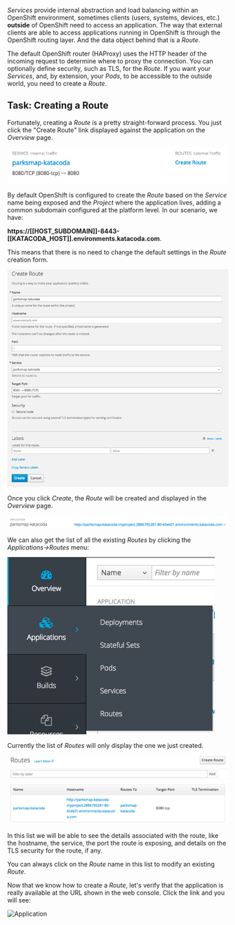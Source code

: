 _Services_ provide internal abstraction and load balancing within an
OpenShift environment, sometimes clients (users, systems, devices, etc.)
**outside** of OpenShift need to access an application. The way that external
clients are able to access applications running in OpenShift is through the
OpenShift routing layer. And the data object behind that is a _Route_.

The default OpenShift router (HAProxy) uses the HTTP header of the incoming
request to determine where to proxy the connection. You can optionally define
security, such as TLS, for the _Route_. If you want your _Services_, and, by
extension, your _Pods_,  to be accessible to the outside world, you need to
create a _Route_.

## Task: Creating a Route

Fortunately, creating a _Route_ is a pretty straight-forward process.  You just click
the "Create Route" link displayed against the application on the _Overview_ page.

![No route](../../assets/intro-openshift/getting-started/5no-route.png)

By default OpenShift is configured to create the _Route_ based on the _Service_ name being exposed and the _Project_ where the application lives, adding a common subdomain configured at the platform level. In our scenario, we have:

**https://[[HOST_SUBDOMAIN]]-8443-[[KATACODA_HOST]].environments.katacoda.com**.

This means that there is no need to change the default settings in the _Route_ creation form.

![Route form](../../assets/intro-openshift/getting-started/5create-route.png)

Once you click _Create_, the _Route_ will be created and displayed in the _Overview_ page.

![Route created](../../assets/intro-openshift/getting-started/5route-created.png)

We can also get the list of all the existing _Routes_ by clicking the _Applications->Routes_ menu:

![Routes menu](../../assets/intro-openshift/getting-started/5routes-menu.png)

Currently the list of _Routes_ will only display the one we just created.

![Routes list](../../assets/intro-openshift/getting-started/5routes-list.png)

In this list we will be able to see the details associated with the route, like the hostname, the service, the port the route is exposing, and details on the TLS security for the route, if any.

You can always click on the _Route_ name in this list to modify an existing _Route_.

Now that we know how to create a _Route_, let's verify that the  application is really available at the URL shown in the
web console. Click the link and you will see:

![Application](../../assets/intro-openshift/getting-started/5parksmap-empty.png)
